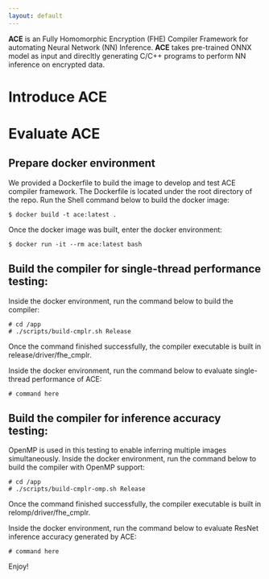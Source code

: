 ```yaml
---
layout: default
---
```


**ACE** is an Fully Homomorphic Encryption (FHE) Compiler Framework for automating Neural Network (NN) Inference. **ACE** takes pre-trained ONNX model as input and direcltly generating C/C++ programs to perform NN inference on encrypted data.

# Introduce ACE



# Evaluate ACE

## Prepare docker environment

We provided a Dockerfile to build the image to develop and test ACE compiler framework. The Dockerfile is located under the root directory of the repo. Run the Shell command below to build the docker image:

```shell
$ docker build -t ace:latest .
```

Once the docker image was built, enter the docker environment:
```shell
$ docker run -it --rm ace:latest bash
```

## Build the compiler for single-thread performance testing:

Inside the docker environment, run the command below to build the compiler:
```shell
# cd /app
# ./scripts/build-cmplr.sh Release
```

Once the command finished successfully, the compiler executable is built in release/driver/fhe_cmplr.

Inside the docker environment, run the command below to evaluate single-thread performance of ACE:
```shell
# command here
```

## Build the compiler for inference accuracy testing:

OpenMP is used in this testing to enable inferring multiple images simultaneously. Inside the docker environment, run the command below to build the compiler with OpenMP support:
```shell
# cd /app
# ./scripts/build-cmplr-omp.sh Release
```

Once the command finished successfully, the compiler executable is built in relomp/driver/fhe_cmplr.

Inside the docker environment, run the command below to evaluate ResNet inference accuracy generated by ACE:
```shell
# command here
```

Enjoy!

